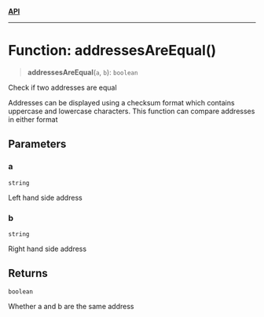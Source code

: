 [**API**](../README.md)

***

# Function: addressesAreEqual()

> **addressesAreEqual**(`a`, `b`): `boolean`

Check if two addresses are equal

Addresses can be displayed using a checksum format which contains uppercase and lowercase characters.
This function can compare addresses in either format

## Parameters

### a

`string`

Left hand side address

### b

`string`

Right hand side address

## Returns

`boolean`

Whether a and b are the same address
